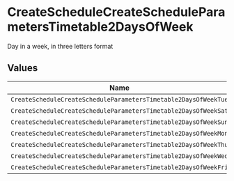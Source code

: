 # CreateScheduleCreateScheduleParametersTimetable2DaysOfWeek

Day in a week, in three letters format


## Values

| Name                                                            | Value                                                           |
| --------------------------------------------------------------- | --------------------------------------------------------------- |
| `CreateScheduleCreateScheduleParametersTimetable2DaysOfWeekTue` | TUE                                                             |
| `CreateScheduleCreateScheduleParametersTimetable2DaysOfWeekSat` | SAT                                                             |
| `CreateScheduleCreateScheduleParametersTimetable2DaysOfWeekSun` | SUN                                                             |
| `CreateScheduleCreateScheduleParametersTimetable2DaysOfWeekMon` | MON                                                             |
| `CreateScheduleCreateScheduleParametersTimetable2DaysOfWeekThu` | THU                                                             |
| `CreateScheduleCreateScheduleParametersTimetable2DaysOfWeekWed` | WED                                                             |
| `CreateScheduleCreateScheduleParametersTimetable2DaysOfWeekFri` | FRI                                                             |